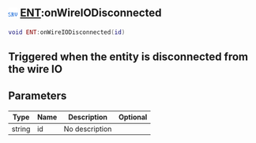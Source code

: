 ## ![server](.gitbook/assets/server.png) [ENT](./home/ENT):onWireIODisconnected

```lua
void ENT:onWireIODisconnected(id)
```

Triggered when the entity is disconnected from the wire IO
------
## Parameters

| Type   | Name | Description | Optional |
| ------ | ---- | ----------- | -------: |
| string | id | No description |  |


